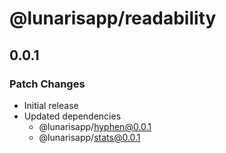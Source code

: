 # @lunarisapp/readability

## 0.0.1

### Patch Changes

- Initial release
- Updated dependencies
  - @lunarisapp/hyphen@0.0.1
  - @lunarisapp/stats@0.0.1

